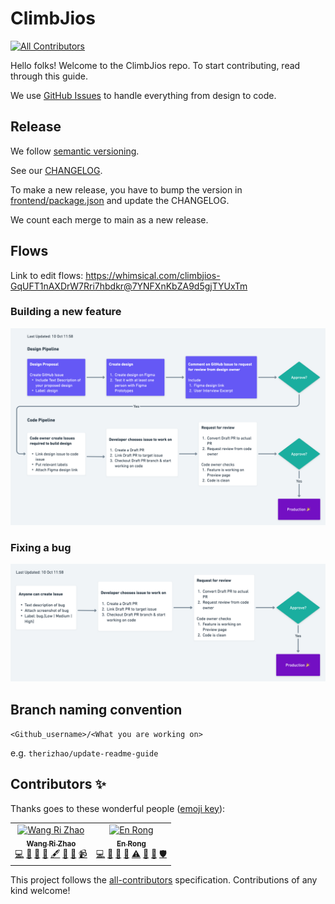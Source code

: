 # ClimbJios
<!-- ALL-CONTRIBUTORS-BADGE:START - Do not remove or modify this section -->
[![All Contributors](https://img.shields.io/badge/all_contributors-2-orange.svg?style=flat-square)](#contributors-)
<!-- ALL-CONTRIBUTORS-BADGE:END -->

Hello folks! Welcome to the ClimbJios repo. To start contributing, read through this guide.

We use [GitHub Issues](https://github.com/climbjios-sg/climbjios-app/issues) to handle everything from design to code.

## Release

We follow [semantic versioning](https://semver.org).

See our [CHANGELOG](https://github.com/climbjios-sg/climbjios-app/blob/main/CHANGELOG.md).

To make a new release, you have to bump the version in [frontend/package.json](https://github.com/climbjios-sg/climbjios-app/blob/main/frontend/package.json) and update the CHANGELOG.

We count each merge to main as a new release.

## Flows

Link to edit flows: https://whimsical.com/climbjios-GqUFT1nAXDrW7Rri7hbdkr@7YNFXnKbZA9d5gjTYUxTm

### Building a new feature

![New Features Pipeline](./assets/new-features-pipeline-10-oct.png)

### Fixing a bug

![Bug Fix Pipeline](./assets/bug-fix-pipeline-10-oct.png)

## Branch naming convention

`<Github_username>/<What you are working on>`

e.g. `therizhao/update-readme-guide`

## Contributors ✨

Thanks goes to these wonderful people ([emoji key](https://allcontributors.org/docs/en/emoji-key)):

<!-- ALL-CONTRIBUTORS-LIST:START - Do not remove or modify this section -->
<!-- prettier-ignore-start -->
<!-- markdownlint-disable -->
<table>
  <tbody>
    <tr>
      <td align="center"><a href="http://therizhao.com"><img src="https://avatars.githubusercontent.com/u/24352004?v=4?s=100" width="100px;" alt="Wang Ri Zhao"/><br /><sub><b>Wang Ri Zhao</b></sub></a><br /><a href="https://github.com/climbjios-sg/climbjios-app/commits?author=therizhao" title="Code">💻</a> <a href="#design-therizhao" title="Design">🎨</a> <a href="#projectManagement-therizhao" title="Project Management">📆</a> <a href="#business-therizhao" title="Business development">💼</a> <a href="#content-therizhao" title="Content">🖋</a> <a href="#promotion-therizhao" title="Promotion">📣</a> <a href="#research-therizhao" title="Research">🔬</a> <a href="#video-therizhao" title="Videos">📹</a></td>
      <td align="center"><a href="https://github.com/chownces"><img src="https://avatars.githubusercontent.com/u/53928333?v=4?s=100" width="100px;" alt="En Rong"/><br /><sub><b>En Rong</b></sub></a><br /><a href="https://github.com/climbjios-sg/climbjios-app/commits?author=chownces" title="Code">💻</a> <a href="#design-chownces" title="Design">🎨</a> <a href="https://github.com/climbjios-sg/climbjios-app/issues?q=author%3Achownces" title="Bug reports">🐛</a> <a href="https://github.com/climbjios-sg/climbjios-app/pulls?q=is%3Apr+reviewed-by%3Achownces" title="Reviewed Pull Requests">👀</a> <a href="https://github.com/climbjios-sg/climbjios-app/commits?author=chownces" title="Tests">⚠️</a> <a href="#ideas-chownces" title="Ideas, Planning, & Feedback">🤔</a> <a href="#data-chownces" title="Data">🔣</a> <a href="#security-chownces" title="Security">🛡️</a></td>
    </tr>
  </tbody>
</table>

<!-- markdownlint-restore -->
<!-- prettier-ignore-end -->

<!-- ALL-CONTRIBUTORS-LIST:END -->

This project follows the [all-contributors](https://github.com/all-contributors/all-contributors) specification. Contributions of any kind welcome!